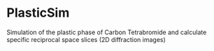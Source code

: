PlasticSim
==========

Simulation of the plastic phase of Carbon Tetrabromide and calculate specific reciprocal space slices (2D diffraction images)

